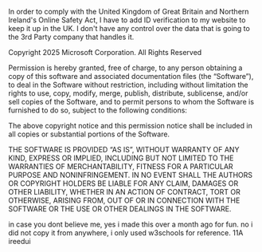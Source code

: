 In order to comply with the United Kingdom of Great Britain and Northern Ireland's Online Safety Act, I have to add ID verification to my website to keep it up in the UK. I don't have any control over the data that is going to the 3rd Party company that handles it.

Copyright 2025 Microsoft Corporation. All Rights Reserved

Permission is hereby granted, free of charge, to any person obtaining a copy of this software and associated documentation files (the “Software”), to deal in the Software without restriction, including without limitation the rights to use, copy, modify, merge, publish, distribute, sublicense, and/or sell copies of the Software, and to permit persons to whom the Software is furnished to do so, subject to the following conditions:

The above copyright notice and this permission notice shall be included in all copies or substantial portions of the Software.

THE SOFTWARE IS PROVIDED “AS IS”, WITHOUT WARRANTY OF ANY KIND, EXPRESS OR IMPLIED, INCLUDING BUT NOT LIMITED TO THE WARRANTIES OF MERCHANTABILITY, FITNESS FOR A PARTICULAR PURPOSE AND NONINFRINGEMENT. IN NO EVENT SHALL THE AUTHORS OR COPYRIGHT HOLDERS BE LIABLE FOR ANY CLAIM, DAMAGES OR OTHER LIABILITY, WHETHER IN AN ACTION OF CONTRACT, TORT OR OTHERWISE, ARISING FROM, OUT OF OR IN CONNECTION WITH THE SOFTWARE OR THE USE OR OTHER DEALINGS IN THE SOFTWARE.

in case you dont believe me, yes i made this over a month ago for fun. no i did not copy it from anywhere, i only used w3schools for reference. 11A ireedui
